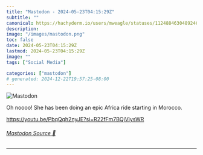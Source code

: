 ```yaml
---
title: "Mastodon - 2024-05-23T04:15:29Z"
subtitle: ""
canonical: https://hachyderm.io/users/mweagle/statuses/112488463048924657
description:
image: "/images/mastodon.png"
toc: false
date: 2024-05-23T04:15:29Z
lastmod: 2024-05-23T04:15:29Z
image: ""
tags: ["Social Media"]

categories: ["mastodon"]
# generated: 2024-12-22T19:57:25-08:00
---
```

![Mastodon](/images/mastodon.png)

<p>Oh noooo! She has been doing an epic Africa ride starting in Morocco. </p><p><a href="https://youtu.be/PbqQqh2nyJE?si=R22fFm7BQjViysWR" target="_blank" rel="nofollow noopener noreferrer" translate="no"><span class="invisible">https://</span><span class="ellipsis">youtu.be/PbqQqh2nyJE?si=R22fFm</span><span class="invisible">7BQjViysWR</span></a></p>


###### [Mastodon Source 🐘](https://hachyderm.io/@mweagle/112488463048924657)

___
